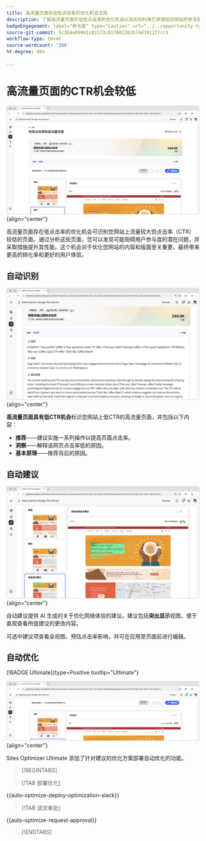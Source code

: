 ```yaml
---
title: 高流量页面存在低点击率的优化机会文档
description: 了解高流量页面存在低点击率的优化机会以及如何利用它来增加您网站的参与度。
badgeEngagement: label="参与度" type="Caution" url="../../opportunity-types/engagement.md" tooltip="参与度"
source-git-commit: 5c3b4eb9941c82273c017602202b74d7911f7cc5
workflow-type: tm+mt
source-wordcount: '266'
ht-degree: 86%

---
```



# 高流量页面的CTR机会较低

![高流量页面具有低CTR机会](./assets/high-traffic-page-has-low-ctr/hero.png){align="center"}

高流量页面存在低点击率的优化机会可识别您网站上流量较大但点击率（CTR）较低的页面。通过分析这些页面，您可以发现可能阻碍用户参与度的潜在问题，并采取措施提升其性能。这个机会对于优化您网站的内容和版面至关重要，最终带来更高的转化率和更好的用户体验。

## 自动识别

![自动识别高流量页面存在低点击率的优化机会问题](./assets/high-traffic-page-has-low-ctr/auto-identify.png){align="center"}

**高流量页面具有低CTR机会**&#x200B;标识您网站上低CTR的高流量页面，并包括以下内容：

* **推荐**——建议实施一系列操作以提高页面点击率。
* **洞察**——解释该网页点击率低的原因。
* **基本原理**——推荐背后的原因。

## 自动建议

![自动建议高流量页面存在低点击率的问题](./assets/high-traffic-page-has-low-ctr/auto-suggest.png){align="center"}

自动建议提供 AI 生成的关于优化网络体验的建议。建议包括&#x200B;**突出显示**&#x200B;视图，便于直观查看所提建议的更改内容。

可选中建议项查看全视图、预估点击率影响，并可在应用至页面前进行编辑。

## 自动优化

[!BADGE Ultimate]{type=Positive tooltip="Ultimate"}

![自动优化高流量页面存在低点击率的问题](./assets/high-traffic-page-has-low-ctr/auto-optimize.png){align="center"}

Sites Optimizer Ultimate 添加了针对建议的优化方案部署自动优化的功能。

>[!BEGINTABS]

>[!TAB 部署优化]

{{auto-optimize-deploy-optimization-slack}}

>[!TAB 请求审批]

{{auto-optimize-request-approval}}

>[!ENDTABS]
